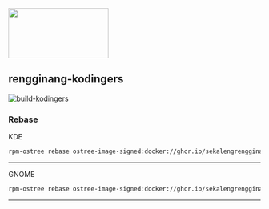 <img src="https://upload.wikimedia.org/wikipedia/commons/thumb/c/c3/Rengginang.jpg/1280px-Rengginang.jpg" width="200" height="100">


## rengginang-kodingers

[![build-kodingers](https://github.com/sekalengrengginang/rengginang-kodingers/actions/workflows/build.yml/badge.svg)](https://github.com/sekalengrengginang/rengginang-kodingers/actions/workflows/build.yml)

### Rebase 

KDE

```bash
rpm-ostree rebase ostree-image-signed:docker://ghcr.io/sekalengrengginang/kodingers-kde:latest
```
---
GNOME

```bash
rpm-ostree rebase ostree-image-signed:docker://ghcr.io/sekalengrengginang/kodingers-gnome:latest
```
---

